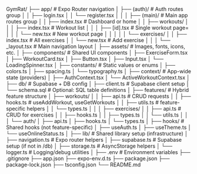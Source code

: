 GymRat/
├── app/                             # Expo Router navigation
│   ├── (auth)/                      # Auth routes group
│   │   ├── login.tsx
│   │   └── register.tsx
│   │
│   ├── (main)/                      # Main app routes group
│   │   ├── index.tsx                # Dashboard or home
│   │   ├── workouts/
│   │   │   ├── index.tsx            # Workout list
│   │   │   ├── [id].tsx             # Single workout page=
│   │   │   └── new.tsx              # New workout page
│   │   │
│   │   └── exercises/
│   │       ├── index.tsx            # All exercises
│   │       └── new.tsx              # Add exercise
│   │
│   └── _layout.tsx                  # Main navigation layout
│
├── assets/                          # Images, fonts, icons, etc.
│
├── components/                      # Shared UI components
│   ├── ExerciseForm.tsx
│   ├── WorkoutCard.tsx
│   ├── Button.tsx
│   ├── Input.tsx
│   └── LoadingSpinner.tsx
│
├── constants/                       # Static values or enums
│   ├── colors.ts
│   ├── spacing.ts
│   └── typography.ts
│
├── context/                         # App-wide state (providers)
│   ├── AuthContext.tsx
│   └── ActiveWorkoutContext.tsx
│
├── db/                              # Supabase + DB config
│   ├── client.ts                    # Supabase client setup
│   └── schema.sql                   # Optional: SQL table definitions
│
├── features/                        # Hybrid feature structure
│   ├── workouts/
│   │   ├── api.ts                   # CRUD requests
│   │   ├── hooks.ts                 # useAddWorkout, useGetWorkouts
│   │   ├── utils.ts                 # feature-specific helpers
│   │   └── types.ts
│   │
│   ├── exercises/
│   │   ├── api.ts                   # CRUD for exercises
│   │   ├── hooks.ts
│   │   ├── types.ts
│   │   └── utils.ts
│   │
│   └── auth/
│       ├── api.ts
│       ├── hooks.ts
│       └── types.ts
│
├── hooks/                           # Shared hooks (not feature-specific)
│   ├── useAuth.ts
│   ├── useTheme.ts
│   └── useOnlineStatus.ts
│
├── lib/                             # Shared library setup (infrastructure)
│   ├── navigation.ts                # Expo router helpers
│   ├── supabase.ts                  # Supabase setup (if not in /db)
│   ├── storage.ts                   # AsyncStorage helpers
│   └── logger.ts                    # Logging/debug utilities
│
├── .env                             # Environment variables
├── .gitignore
├── app.json
├── expo-env.d.ts
├── package.json
├── package-lock.json
├── tsconfig.json
└── README.md
